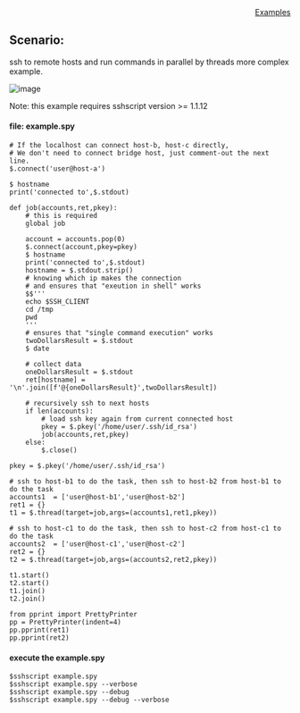 <div style="text-align:right"><a href="./index">Examples</a></div>

## Scenario:
ssh to remote hosts and run commands in parallel by threads more complex example.

![image](https://user-images.githubusercontent.com/4695577/183549013-587a75f4-2e36-4147-a2f3-7b5102f04b69.png)


Note: this example requires sshscript version >= 1.1.12

#### file: example.spy 
```
# If the localhost can connect host-b, host-c directly, 
# We don't need to connect bridge host, just comment-out the next line.
$.connect('user@host-a')

$ hostname
print('connected to',$.stdout)

def job(accounts,ret,pkey):
    # this is required
    global job
    
    account = accounts.pop(0)
    $.connect(account,pkey=pkey)
    $ hostname
    print('connected to',$.stdout)    
    hostname = $.stdout.strip()
    # knowing which ip makes the connection
    # and ensures that "exeution in shell" works
    $$'''
    echo $SSH_CLIENT
    cd /tmp
    pwd
    '''
    # ensures that "single command execution" works    
    twoDollarsResult = $.stdout
    $ date

    # collect data
    oneDollarsResult = $.stdout
    ret[hostname] = '\n'.join([f'@{oneDollarsResult}',twoDollarsResult])

    # recursively ssh to next hosts
    if len(accounts):
        # load ssh key again from current connected host
        pkey = $.pkey('/home/user/.ssh/id_rsa')
        job(accounts,ret,pkey)
    else:
        $.close()

pkey = $.pkey('/home/user/.ssh/id_rsa')

# ssh to host-b1 to do the task, then ssh to host-b2 from host-b1 to do the task
accounts1  = ['user@host-b1','user@host-b2']
ret1 = {}
t1 = $.thread(target=job,args=(accounts1,ret1,pkey))

# ssh to host-c1 to do the task, then ssh to host-c2 from host-c1 to do the task
accounts2  = ['user@host-c1','user@host-c2']
ret2 = {}
t2 = $.thread(target=job,args=(accounts2,ret2,pkey))

t1.start()
t2.start()
t1.join()
t2.join()

from pprint import PrettyPrinter
pp = PrettyPrinter(indent=4)
pp.pprint(ret1)
pp.pprint(ret2)
```

#### execute the example.spy 
```
$sshscript example.spy
$sshscript example.spy --verbose
$sshscript example.spy --debug
$sshscript example.spy --debug --verbose
```
